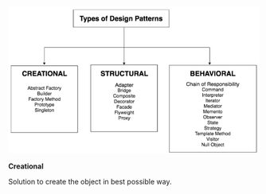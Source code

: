 ![Design-Patterns In Java](https://github.com/nitinjmv/my-notes/blob/main/resources/design-patterns-in-java.PNG)


**Creational**

Solution to create the object in best possible way.

